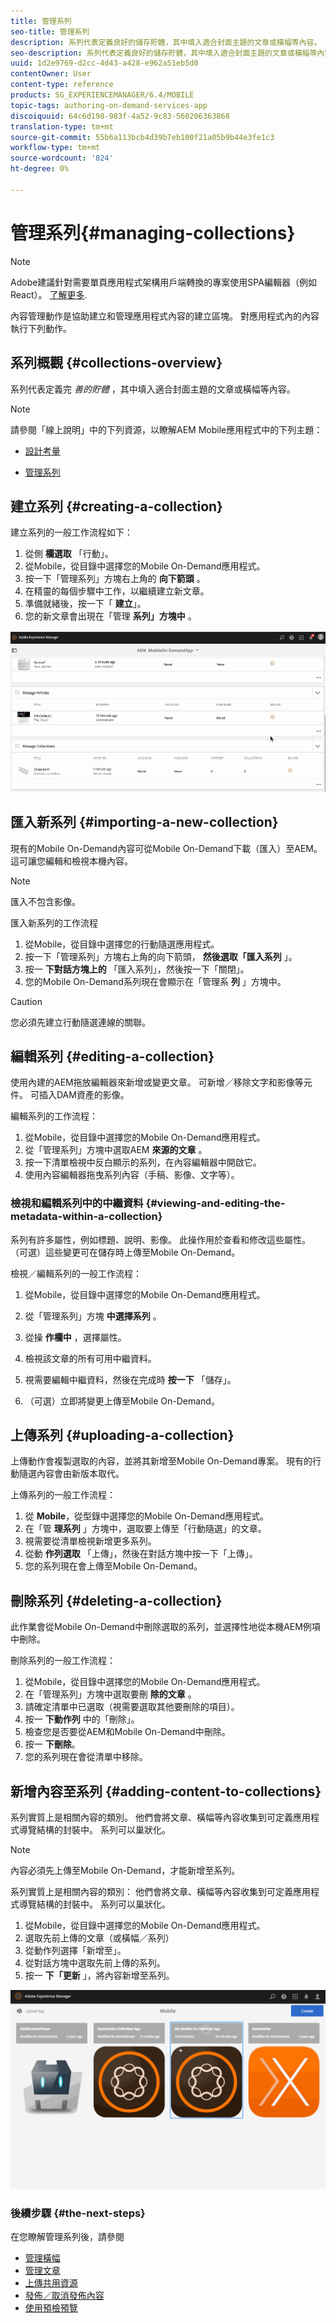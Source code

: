 ```yaml
---
title: 管理系列
seo-title: 管理系列
description: 系列代表定義良好的儲存貯體，其中填入適合封面主題的文章或橫幅等內容。 請依本頁瞭解詳細資訊。
seo-description: 系列代表定義良好的儲存貯體，其中填入適合封面主題的文章或橫幅等內容。 請依本頁瞭解詳細資訊。
uuid: 1d2e9769-d2cc-4d43-a428-e962a51eb5d0
contentOwner: User
content-type: reference
products: SG_EXPERIENCEMANAGER/6.4/MOBILE
topic-tags: authoring-on-demand-services-app
discoiquuid: 64c6d198-983f-4a52-9c83-560206363868
translation-type: tm+mt
source-git-commit: 55b6a113bcb4d39b7eb100f21a05b9b44e3fe1c3
workflow-type: tm+mt
source-wordcount: '824'
ht-degree: 0%

---
```



# 管理系列{#managing-collections}

>[!NOTE]
>
>Adobe建議針對需要單頁應用程式架構用戶端轉換的專案使用SPA編輯器（例如React）。 [了解更多](/help/sites-developing/spa-overview.md).

內容管理動作是協助建立和管理應用程式內容的建立區塊。 對應用程式內的內容執行下列動作。

## 系列概觀 {#collections-overview}

系列代表定義完 *善的貯體* ，其中填入適合封面主題的文章或橫幅等內容。

>[!NOTE]
>
>請參閱「線上說明」中的下列資源，以瞭解AEM Mobile應用程式中的下列主題：
>
>* [設計考量](https://helpx.adobe.com/digital-publishing-solution/help/design-app.html)
   >
   >
* [管理系列](https://helpx.adobe.com/digital-publishing-solution/help/creating-collections.html)

>



## 建立系列 {#creating-a-collection}

建立系列的一般工作流程如下：

1. 從側 **欄選取** 「行動」。
1. 從Mobile，從目錄中選擇您的Mobile On-Demand應用程式。
1. 按一下「管理系列」方塊右上角的 **向下箭頭** 。
1. 在精靈的每個步驟中工作，以繼續建立新文章。
1. 準備就緒後，按一下「 **建立**」。
1. 您的新文章會出現在「管理 **系列」方塊中** 。

![chlimage_1-1](assets/chlimage_1-1.gif)

## 匯入新系列 {#importing-a-new-collection}

現有的Mobile On-Demand內容可從Mobile On-Demand下載（匯入）至AEM。 這可讓您編輯和檢視本機內容。

>[!NOTE]
>
>匯入不包含影像。

匯入新系列的工作流程

1. 從Mobile，從目錄中選擇您的行動隨選應用程式。
1. 按一下「管理系列」方塊右上角的向下箭頭， **然後選取「匯入系列** 」。
1. 按一 **下對話方塊上的** 「匯入系列」，然後按一下「關閉」。
1. 您的Mobile On-Demand系列現在會顯示在「管理系 **列** 」方塊中。

>[!CAUTION]
>
>您必須先建立行動隨選連線的關聯。

## 編輯系列 {#editing-a-collection}

使用內建的AEM拖放編輯器來新增或變更文章。 可新增／移除文字和影像等元件。 可插入DAM資產的影像。

編輯系列的工作流程：

1. 從Mobile，從目錄中選擇您的Mobile On-Demand應用程式。
1. 從「管理系列」方塊中選取AEM **來源的文章** 。
1. 按一下清單檢視中反白顯示的系列，在內容編輯器中開啟它。
1. 使用內容編輯器拖曳系列內容（手稿、影像、文字等）。

### 檢視和編輯系列中的中繼資料 {#viewing-and-editing-the-metadata-within-a-collection}

系列有許多屬性，例如標題、說明、影像。 此操作用於查看和修改這些屬性。 （可選）這些變更可在儲存時上傳至Mobile On-Demand。

檢視／編輯系列的一般工作流程：

1. 從Mobile，從目錄中選擇您的Mobile On-Demand應用程式。
1. 從「管理系列」方塊 **中選擇系列** 。

1. 從操 **作欄中** ，選擇屬性。
1. 檢視該文章的所有可用中繼資料。
1. 視需要編輯中繼資料，然後在完成時 **按一下** 「儲存」。
1. （可選）立即將變更上傳至Mobile On-Demand。

## 上傳系列 {#uploading-a-collection}

上傳動作會複製選取的內容，並將其新增至Mobile On-Demand專案。 現有的行動隨選內容會由新版本取代。

上傳系列的一般工作流程：

1. 從 **Mobile**，從型錄中選擇您的Mobile On-Demand應用程式。
1. 在「管 **理系列** 」方塊中，選取要上傳至「行動隨選」的文章。
1. 視需要從清單檢視新增更多系列。
1. 從動 **作列選取** 「上傳」，然後在對話方塊中按一下「上傳」。
1. 您的系列現在會上傳至Mobile On-Demand。

## 刪除系列 {#deleting-a-collection}

此作業會從Mobile On-Demand中刪除選取的系列，並選擇性地從本機AEM例項中刪除。

刪除系列的一般工作流程：

1. 從Mobile，從目錄中選擇您的Mobile On-Demand應用程式。
1. 在「管理系列」方塊中選取要刪 **除的文章** 。
1. 請確定清單中已選取（視需要選取其他要刪除的項目）。
1. 按一 **下動作列** 中的「刪除」。
1. 檢查您是否要從AEM和Mobile On-Demand中刪除。
1. 按一 **下刪除**。
1. 您的系列現在會從清單中移除。

## 新增內容至系列 {#adding-content-to-collections}

系列實質上是相關內容的類別。 他們會將文章、橫幅等內容收集到可定義應用程式導覽結構的封裝中。 系列可以巢狀化。

>[!NOTE]
>
>內容必須先上傳至Mobile On-Demand，才能新增至系列。

系列實質上是相關內容的類別： 他們會將文章、橫幅等內容收集到可定義應用程式導覽結構的封裝中。 系列可以巢狀化。

1. 從Mobile，從目錄中選擇您的Mobile On-Demand應用程式。
1. 選取先前上傳的文章（或橫幅／系列）
1. 從動作列選擇「新增至」。
1. 從對話方塊中選取先前上傳的系列。
1. 按一 **下「更新** 」，將內容新增至系列。

![chlimage_1-2](assets/chlimage_1-2.gif)

### 後續步驟 {#the-next-steps}

在您瞭解管理系列後，請參閱

* [管理橫幅](/help/mobile/mobile-on-demand-managing-banners.md)
* [管理文章](/help/mobile/mobile-on-demand-managing-articles.md)
* [上傳共用資源](/help/mobile/mobile-on-demand-shared-resources.md)
* [發佈／取消發佈內容](/help/mobile/mobile-on-demand-publishing-unpublishing.md)
* [使用預檢預覽](/help/mobile/aem-mobile-manage-ondemand-services.md)
